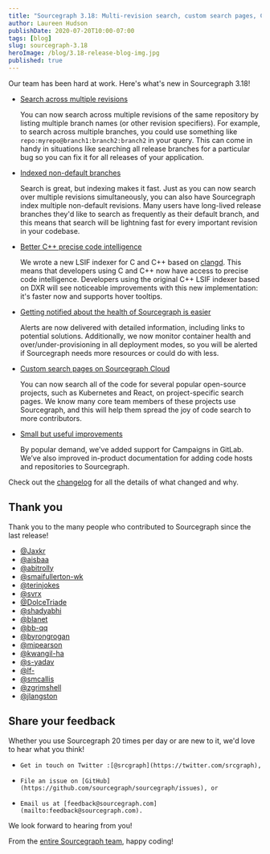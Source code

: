 ```yaml
---
title: "Sourcegraph 3.18: Multi-revision search, custom search pages, Campaigns for GitLab, better C++, and more"
author: Laureen Hudson
publishDate: 2020-07-20T10:00-07:00
tags: [blog]
slug: sourcegraph-3.18
heroImage: /blog/3.18-release-blog-img.jpg
published: true
---
```


Our team has been hard at work. Here's what's new in Sourcegraph 3.18!

- [Search across multiple revisions](/blog/search-multiple-revisions)

  You can now search across multiple revisions of the same repository by listing multiple branch names (or other revision specifiers). For example, to search across multiple branches, you could use something like `repo:myrepo@branch1:branch2:branch2` in your query. This can come in handy in situations like searching all release branches for a particular bug so you can fix it for all releases of your application.

- [Indexed non-default branches](/blog/indexed-non-default-branches)

  Search is great, but indexing makes it fast. Just as you can now search over multiple revisions simultaneously, you can also have Sourcegraph index multiple non-default revisions. Many users have long-lived release branches they'd like to search as frequently as their default branch, and this means that search will be lightning fast for every important revision in your codebase.

- [Better C++ precise code intelligence](/blog/c-plus-plus-code-intel)

  We wrote a new LSIF indexer for C and C++ based on [clangd](https://clangd.llvm.org). This means that developers using C and C++ now have access to precise code intelligence. Developers using the original C++ LSIF indexer based on DXR will see noticeable improvements with this new implementation: it's faster now and supports hover tooltips.

- [Getting notified about the health of Sourcegraph is easier](/blog/sourcegraph-health-notification)

  Alerts are now delivered with detailed information, including links to potential solutions. Additionally, we now monitor container health and over/under-provisioning in all deployment modes, so you will be alerted if Sourcegraph needs more resources or could do with less.

- [Custom search pages on Sourcegraph Cloud](/blog/custom-search-pages)

  You can now search all of the code for several popular open-source projects, such as Kubernetes and React, on project-specific search pages. We know many core team members of these projects use Sourcegraph, and this will help them spread the joy of code search to more contributors.

- [Small but useful improvements](/blog/small-but-useful-improvements)

  By popular demand, we've added support for Campaigns in GitLab. We’ve also improved in-product documentation for adding code hosts and repositories to Sourcegraph.

Check out the [changelog](https://sourcegraph.com/github.com/sourcegraph/sourcegraph@master/-/blob/CHANGELOG.md) for all the details of what changed and why.

## Thank you

Thank you to the many people who contributed to Sourcegraph since the last release!

- [@Jaxkr](https://github.com/Jaxkr)
- [@aisbaa](https://github.com/aisbaa)
- [@abitrolly](https://github.com/abitrolly)
- [@smaifullerton-wk](https://github.com/smaifullerton-wk)
- [@terinjokes](https://github.com/terinjokes)
- [@svrx](https://github.com/svrx)
- [@DolceTriade](https://github.com/DolceTriade)
- [@shadyabhi](https://github.com/shadyabhi)
- [@blanet](https://github.com/blanet)
- [@bb-qq](https://github.com/bb-qq)
- [@byrongrogan](https://github.com/byrongrogan)
- [@mipearson](https://github.com/mipearson)
- [@kwangil-ha](https://github.com/kwangil-ha)
- [@s-yadav](https://github.com/s-yadav)
- [@lf-](https://github.com/lf-)
- [@smcallis](https://github.com/smcallis)
- [@zgrimshell](https://github.com/zgrimshell)
- [@jlangston](https://github.com/jlangston)

## Share your feedback

Whether you use Sourcegraph 20 times per day or are new to it, we'd love to hear what you think!

-     Get in touch on Twitter :[@srcgraph](https://twitter.com/srcgraph),
-     File an issue on [GitHub](https://github.com/sourcegraph/sourcegraph/issues), or
-     Email us at [feedback@sourcegraph.com](mailto:feedback@sourcegraph.com).

We look forward to hearing from you!

From the [entire Sourcegraph team](https://about.sourcegraph.com/company/team), happy coding!

